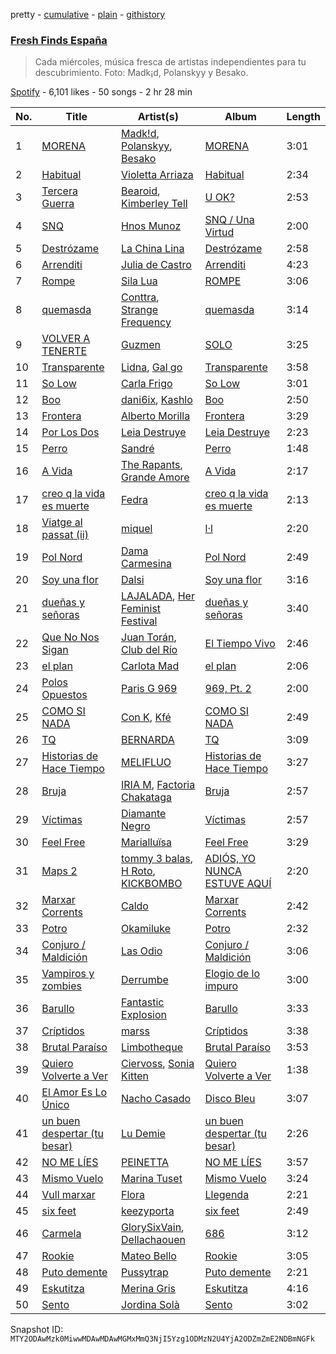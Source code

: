 pretty - [cumulative](/playlists/cumulative/37i9dQZF1DWVhn3qoy98w6.md) - [plain](/playlists/plain/37i9dQZF1DWVhn3qoy98w6) - [githistory](https://github.githistory.xyz/mackorone/spotify-playlist-archive/blob/main/playlists/plain/37i9dQZF1DWVhn3qoy98w6)

### [Fresh Finds España](https://open.spotify.com/playlist/37i9dQZF1DWVhn3qoy98w6)

> Cada miércoles, música fresca de artistas independientes para tu descubrimiento\. Foto: Madk¡d, Polanskyy y Besako.

[Spotify](https://open.spotify.com/user/spotify) - 6,101 likes - 50 songs - 2 hr 28 min

| No. | Title | Artist(s) | Album | Length |
|---|---|---|---|---|
| 1 | [MORENA](https://open.spotify.com/track/18zg2F8Hrk1LY8CRg43Kth) | [Madk!d](https://open.spotify.com/artist/3pBHKIi7Urdn6Ap0aNpkoA), [Polanskyy](https://open.spotify.com/artist/3WvxBLMPfbpHdwd2xmI3nH), [Besako](https://open.spotify.com/artist/3ZGvIbWdW7LeMEQMI8QACa) | [MORENA](https://open.spotify.com/album/3z8D6RBzXaY2RLUTM80vmA) | 3:01 |
| 2 | [Habitual](https://open.spotify.com/track/09dgyhewWvT7KowQ3cQhi3) | [Violetta Arriaza](https://open.spotify.com/artist/2WET7xahye2vwzTTB7MH1U) | [Habitual](https://open.spotify.com/album/3obZdB354TV06w8sbbx1hM) | 2:34 |
| 3 | [Tercera Guerra](https://open.spotify.com/track/39ecwCju6zYlAvVlj2xf04) | [Bearoid](https://open.spotify.com/artist/2qxjB0LkbwvgLxmXN31Gp4), [Kimberley Tell](https://open.spotify.com/artist/1NTTlLcsHvqOZFC6CQp6Ka) | [U OK?](https://open.spotify.com/album/3noVOtFcB0UmMfoAsZ0Lsd) | 2:53 |
| 4 | [SNQ](https://open.spotify.com/track/4dwGe1OL0sjUFtA6QL4VLx) | [Hnos Munoz](https://open.spotify.com/artist/4ePbu0sj0JjaPgGkoRDDdU) | [SNQ / Una Virtud](https://open.spotify.com/album/4K9ezsQjXIpqlZQHKDji8d) | 2:00 |
| 5 | [Destrózame](https://open.spotify.com/track/7xkFsjRju55p9WyG1S6D02) | [La China Lina](https://open.spotify.com/artist/6ytqIaZijZnv5wtglCrQ2G) | [Destrózame](https://open.spotify.com/album/5vOT0q373KRK2aeq2lDsaw) | 2:58 |
| 6 | [Arrenditi](https://open.spotify.com/track/21gRJUud1Doadu6zOK3s57) | [Julia de Castro](https://open.spotify.com/artist/2LshxksS43zLzIpiyP8zgG) | [Arrenditi](https://open.spotify.com/album/5wRVCBE30eqtwbeIbFXjFA) | 4:23 |
| 7 | [Rompe](https://open.spotify.com/track/6FOl3Fkww1hQvA0Kwa3oLj) | [Sila Lua](https://open.spotify.com/artist/1s0SFRaivMSqrjS3C3R7xR) | [ROMPE](https://open.spotify.com/album/4s4ESpdvwqSU4tD3UIOAnq) | 3:06 |
| 8 | [quemasda](https://open.spotify.com/track/1iSqfVPcLZeb8gHaR9eUjy) | [Conttra](https://open.spotify.com/artist/0xRizCdjBtIyBeMCLDkcBg), [Strange Frequency](https://open.spotify.com/artist/5uj2Fb3Gbj083ASKjgMEpp) | [quemasda](https://open.spotify.com/album/4pv7sEwjgY1UCbv1FTRxzl) | 3:14 |
| 9 | [VOLVER A TENERTE](https://open.spotify.com/track/2a67Yc4L2CjdaMW9HQwVR5) | [Guzmen](https://open.spotify.com/artist/7hF6UMdXdBUOtQbYJtxGtd) | [SOLO](https://open.spotify.com/album/3uQ0zawyQ9XegI002nakXN) | 3:25 |
| 10 | [Transparente](https://open.spotify.com/track/5ASJ8s52scHUf67F5QJeyr) | [Lidna](https://open.spotify.com/artist/1NQ8qxpIGcXdB6KspJYw5y), [Gal go](https://open.spotify.com/artist/6GlsUO1SK2iqRDNoH9f2gg) | [Transparente](https://open.spotify.com/album/1M23TXy77Cg9k5tPHGNUfC) | 3:58 |
| 11 | [So Low](https://open.spotify.com/track/1oAWgcOrkhYhBZ7evX3GWc) | [Carla Frigo](https://open.spotify.com/artist/78KbCcXFz65Lzh0i3ngyPg) | [So Low](https://open.spotify.com/album/0hc0NuT5pYgBeSnimc8FPg) | 3:01 |
| 12 | [Boo](https://open.spotify.com/track/5FOsNrd6rUe2kgMAri7dIN) | [dani6ix](https://open.spotify.com/artist/3uvPbZvw5KBjF8WRkMsjcz), [Kashlo](https://open.spotify.com/artist/12oYg4TB7HpZS7GS7vI7da) | [Boo](https://open.spotify.com/album/02dvuWWST72fNYbpE7vD9H) | 2:50 |
| 13 | [Frontera](https://open.spotify.com/track/6CkH0Rz7fojya5RJVpHOMI) | [Alberto Morilla](https://open.spotify.com/artist/2W7Ad6g2s3rl4WHKAwlmsc) | [Frontera](https://open.spotify.com/album/20LHAEl8H2TSr5GQj0LuQh) | 3:29 |
| 14 | [Por Los Dos](https://open.spotify.com/track/3GpdufAWSjuc6HEfileH1b) | [Leia Destruye](https://open.spotify.com/artist/2iguSth7qkLlXCuYe2CnZ4) | [Leia Destruye](https://open.spotify.com/album/3ERXdNImLCSnE9VRMwVD77) | 2:23 |
| 15 | [Perro](https://open.spotify.com/track/04TVd2vNa9Qv4pg57mvjIU) | [Sandré](https://open.spotify.com/artist/5jO693ntO8nc5utL8HpE4H) | [Perro](https://open.spotify.com/album/5dKVsJRmHvFaq1H0LKBwTj) | 1:48 |
| 16 | [A Vida](https://open.spotify.com/track/2hllQJ8cdgqtFF4HM15ysi) | [The Rapants](https://open.spotify.com/artist/6n9E45r5Ewzy1qXMqSVMA7), [Grande Amore](https://open.spotify.com/artist/1FVM2KsOjbVwhAYApEhSzQ) | [A Vida](https://open.spotify.com/album/7jbeOUhCyhmMNsuTjalRAM) | 2:17 |
| 17 | [creo q la vida es muerte](https://open.spotify.com/track/48fcpciUTB6jkSv750t7Mr) | [Fedra](https://open.spotify.com/artist/6HQEJXnpcTf5tgnqfujaW2) | [creo q la vida es muerte](https://open.spotify.com/album/5oIoXlIQM80TXaFOxyD5Ai) | 2:13 |
| 18 | [Viatge al passat \(ii\)](https://open.spotify.com/track/3CgeCqxOTnTmS8XYU5pTkn) | [miquel](https://open.spotify.com/artist/3VUidb50jCH78EzrGpAVyj) | [l·l](https://open.spotify.com/album/24aEAh9DUP65FBUscnFZXU) | 2:20 |
| 19 | [Pol Nord](https://open.spotify.com/track/6syx0BjFVDed1wzRYTUS9t) | [Dama Carmesina](https://open.spotify.com/artist/7qV767s7A2ck3nbcxps8D3) | [Pol Nord](https://open.spotify.com/album/0tzv8fLXExvt4kakYa5dMR) | 2:49 |
| 20 | [Soy una flor](https://open.spotify.com/track/3IcAMRsbzDFzUrT6t1HPA6) | [Dalsi](https://open.spotify.com/artist/1jKuQZDufF7eVfQsgFRYhE) | [Soy una flor](https://open.spotify.com/album/39BovBCGhtgug4TFOSskDn) | 3:16 |
| 21 | [dueñas y señoras](https://open.spotify.com/track/2HyoIOXwTnMcgLpJOmCuoO) | [LAJALADA](https://open.spotify.com/artist/2rHMHtQUtOhaQJaUMQwVDg), [Her Feminist Festival](https://open.spotify.com/artist/0WiJ57xmKy0GGJdBd1VPs2) | [dueñas y señoras](https://open.spotify.com/album/0UoldoKGEtyUox5KES2RKD) | 3:40 |
| 22 | [Que No Nos Sigan](https://open.spotify.com/track/0KwWQXs95gPsa4Ubtw3ykE) | [Juan Torán](https://open.spotify.com/artist/0lLkB2YP1HuctbC1kY20mT), [Club del Río](https://open.spotify.com/artist/31EwjdXVakSHf2RiDPGGVD) | [El Tiempo Vivo](https://open.spotify.com/album/7mbe8vpQJ2bnqYElsBFb8C) | 2:46 |
| 23 | [el plan](https://open.spotify.com/track/2TUpq01HekAsnkLfOEcJL7) | [Carlota Mad](https://open.spotify.com/artist/6FE9wETRNdKBXsawwqmVVo) | [el plan](https://open.spotify.com/album/5m5uMDviq5wl1iWOygyHJE) | 2:06 |
| 24 | [Polos Opuestos](https://open.spotify.com/track/2DXVABVngaSu4jaDarjLRZ) | [Paris G 969](https://open.spotify.com/artist/2MnMVhahdrCa8xtpBe6KXY) | [969, Pt\. 2](https://open.spotify.com/album/5q5LyHZw8uaGhkVp59rh2Z) | 2:00 |
| 25 | [COMO SI NADA](https://open.spotify.com/track/44VAT2gxNUYyOq8F7hIQF5) | [Con K](https://open.spotify.com/artist/0HFSv9JWkZcY2K4yLGNaHS), [Kfé](https://open.spotify.com/artist/21Oja0BVOrXu4kGqK8MfDF) | [COMO SI NADA](https://open.spotify.com/album/5ZiTAhAyw1duVSUtzlrbVW) | 2:49 |
| 26 | [TQ](https://open.spotify.com/track/6HJBLGB6M31BK44xANYV9Q) | [BERNARDA](https://open.spotify.com/artist/4AMFwj85joZJusmm6uK6AW) | [TQ](https://open.spotify.com/album/6oImZqWR4FKRMZ4iFmNv10) | 3:09 |
| 27 | [Historias de Hace Tiempo](https://open.spotify.com/track/0oHEkrNQa84Sex333nfpi9) | [MELIFLUO](https://open.spotify.com/artist/4Hu6klBtrwoAAeFaDB4W3K) | [Historias de Hace Tiempo](https://open.spotify.com/album/2SQxiCVrCG4GZWRTBajLum) | 3:27 |
| 28 | [Bruja](https://open.spotify.com/track/7GOg0nYQD92mpKUXooDSCq) | [IRIA M](https://open.spotify.com/artist/03Vw7tyeZfyhZ0lQQQsXAa), [Factoria Chakataga](https://open.spotify.com/artist/2DZnEICNEc4QJrU5q0lnJl) | [Bruja](https://open.spotify.com/album/0iExPpOCtB2H7VnUObiHet) | 2:57 |
| 29 | [Víctimas](https://open.spotify.com/track/0EZOD1EWE9WXMl2T6J9U3t) | [Diamante Negro](https://open.spotify.com/artist/51WUBWxuW4MAoBwuYraA4v) | [Víctimas](https://open.spotify.com/album/3eSOdeA6ycYGOdJRRxxe7r) | 2:57 |
| 30 | [Feel Free](https://open.spotify.com/track/7wL16U2B4Y7m9eck5FzZ2y) | [Marialluïsa](https://open.spotify.com/artist/57vnEmo3jRkWAigCYgNRaD) | [Feel Free](https://open.spotify.com/album/1K5boCo63DGVgG7AgUF9nr) | 3:29 |
| 31 | [Maps 2](https://open.spotify.com/track/46meGpMA8mDAVJRLVYhRQH) | [tommy 3 balas](https://open.spotify.com/artist/2toYLRPVyQ0VTBzja0WBBL), [H Roto](https://open.spotify.com/artist/5Q7VQ40wSh0GOm1CaNOIHL), [KICKBOMBO](https://open.spotify.com/artist/7A2htSu45kogVfNBMD4Xgh) | [ADIÓS, YO NUNCA ESTUVE AQUÍ](https://open.spotify.com/album/0j56Sa6V1y2LCNpLeubkZD) | 2:20 |
| 32 | [Marxar Corrents](https://open.spotify.com/track/3tibs32v5ClVVcnnq7avcu) | [Caldo](https://open.spotify.com/artist/5As0zzJ7LIpJ5dt7AsM0Dx) | [Marxar Corrents](https://open.spotify.com/album/4EdEOPPlTkDZFG5W9oPfrA) | 2:42 |
| 33 | [Potro](https://open.spotify.com/track/3dYFQJkWMGPk4lb2x7brpR) | [Okamiluke](https://open.spotify.com/artist/3wHycgBdgDplw19kvn4VLo) | [Potro](https://open.spotify.com/album/3e7AIOk1pg25cJOtZCAbB9) | 2:32 |
| 34 | [Conjuro / Maldición](https://open.spotify.com/track/0Izo3yUz7Dss9k2cMQqIgS) | [Las Odio](https://open.spotify.com/artist/7fpWlfolzAkqmxhUeAoyab) | [Conjuro / Maldición](https://open.spotify.com/album/22Ht1CmDqMzw9ugPmc571t) | 3:06 |
| 35 | [Vampiros y zombies](https://open.spotify.com/track/3XzuWK9uwH5YvCsWcf1V8P) | [Derrumbe](https://open.spotify.com/artist/1Ugmg2SnfyliTwRrzxUblr) | [Elogio de lo impuro](https://open.spotify.com/album/4fvPFRjoa1KNiPHi2ZP5A9) | 3:00 |
| 36 | [Barullo](https://open.spotify.com/track/5rDuEYuutKU6kzb898dezD) | [Fantastic Explosion](https://open.spotify.com/artist/2VjARCBwmOuEfluxC7K9ed) | [Barullo](https://open.spotify.com/album/1Fjmu2WpJ8aOd9nQHBesoV) | 3:33 |
| 37 | [Críptidos](https://open.spotify.com/track/63YR4aMyOXTYfuREmTfv6U) | [marss](https://open.spotify.com/artist/42fqHnPBt8mzcTqHVBq6gX) | [Críptidos](https://open.spotify.com/album/2dTVeALIaOOplcm5R50KOz) | 3:38 |
| 38 | [Brutal Paraíso](https://open.spotify.com/track/6eX9cR8PQNa4BVrEenYabr) | [Limbotheque](https://open.spotify.com/artist/4xoTZcs1vjRjcAP9Rw5EuH) | [Brutal Paraíso](https://open.spotify.com/album/69B4ukr7NslklkBhWa9GFx) | 3:53 |
| 39 | [Quiero Volverte a Ver](https://open.spotify.com/track/4UOhyyulA5rIbHuVzUvMx5) | [Ciervoss](https://open.spotify.com/artist/1CAML4WFHPiDUjW2uByMu3), [Sonia Kitten](https://open.spotify.com/artist/3zZNn5R2tc2CB19iLvgpIG) | [Quiero Volverte a Ver](https://open.spotify.com/album/6r0YmczahrKgRJwcqGiaV9) | 1:38 |
| 40 | [El Amor Es Lo Único](https://open.spotify.com/track/5JNB9oGSNuHMVoJjBOLL1u) | [Nacho Casado](https://open.spotify.com/artist/3Kk2OzzEbuWFgWdZy2cy5N) | [Disco Bleu](https://open.spotify.com/album/1Zx8hCz1S9NevtjHDkz40U) | 3:07 |
| 41 | [un buen despertar \(tu besar\)](https://open.spotify.com/track/7aY2tx3zcVJtu4iz4oKk0S) | [Lu Demie](https://open.spotify.com/artist/0UngCHHTGXq1hWlQCuqDmb) | [un buen despertar \(tu besar\)](https://open.spotify.com/album/4Ve7CvZTnMZ2bqxm5fcM88) | 2:26 |
| 42 | [NO ME LÍES](https://open.spotify.com/track/5Koyn6hRo7HA1a7ykFRBjo) | [PEINETTA](https://open.spotify.com/artist/5u1qOR5LToCn0Zi0Y0kfY4) | [NO ME LÍES](https://open.spotify.com/album/1vQvUaTj9Wfftk1UVd7VhM) | 3:57 |
| 43 | [Mismo Vuelo](https://open.spotify.com/track/7qpZQG7iXi5VGYgFhD1cN3) | [Marina Tuset](https://open.spotify.com/artist/7wtyZ2WgTY9leTsIPH0VLc) | [Mismo Vuelo](https://open.spotify.com/album/4wZtIA1tQX8HJ5P3BIXsOn) | 3:24 |
| 44 | [Vull marxar](https://open.spotify.com/track/7po5iNfbDW7OWKeQQHN60a) | [Flora](https://open.spotify.com/artist/6n92XxHJeRHPuEWKVthTtO) | [Llegenda](https://open.spotify.com/album/3Y7lSB0bddP4pFwnvkZdbi) | 2:21 |
| 45 | [six feet](https://open.spotify.com/track/7trhleJ78vbK75dVTSNIQ9) | [keezyporta](https://open.spotify.com/artist/59a1bsEPllg9vAM5ZdZtBS) | [six feet](https://open.spotify.com/album/3WGcAtWov4SVMjJ8UhiiWF) | 2:49 |
| 46 | [Carmela](https://open.spotify.com/track/2GdgGx268r61WDhvTWa8sZ) | [GlorySixVain](https://open.spotify.com/artist/79lATyc2ODajhNfsqcNnzw), [Dellachaouen](https://open.spotify.com/artist/42KvInQHbbKzmb8rsimvwv) | [686](https://open.spotify.com/album/7io9Y3QneOR00FtOTb3Zpa) | 3:12 |
| 47 | [Rookie](https://open.spotify.com/track/0ShaLG8JBFZuk4wlEB0fG2) | [Mateo Bello](https://open.spotify.com/artist/47jnmV5l8x5UZtsifCJAaU) | [Rookie](https://open.spotify.com/album/3Me13BoFycT5huqB9HoYam) | 3:05 |
| 48 | [Puto demente](https://open.spotify.com/track/3ObpCxKih2cOXScNIOx9aa) | [Pussytrap](https://open.spotify.com/artist/1CvAjNpe2ZjFVhlA34SyWK) | [Puto demente](https://open.spotify.com/album/242YzyrWbbk49x56xwEjZl) | 2:21 |
| 49 | [Eskutitza](https://open.spotify.com/track/6tOIocZLV7sWJ1gwTDAG7k) | [Merina Gris](https://open.spotify.com/artist/7MoqcWOPD6BEKF85fxvwuD) | [Eskutitza](https://open.spotify.com/album/0OQ8jckvxDtiUFKkx7WGyP) | 4:16 |
| 50 | [Sento](https://open.spotify.com/track/1dCCmclX83l7ct4vd2DJ0A) | [Jordina Solà](https://open.spotify.com/artist/4Jgfkl4J01KSQATvy5htJh) | [Sento](https://open.spotify.com/album/0pndLKZ9jqx5AQgSMjsVAj) | 3:02 |

Snapshot ID: `MTY2ODAwMzk0MiwwMDAwMDAwMGMxMmQ3NjI5Yzg1ODMzN2U4YjA2ODZmZmE2NDBmNGFk`
